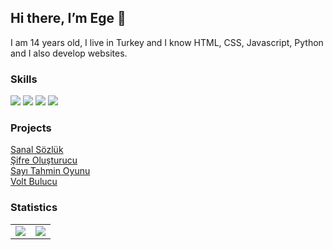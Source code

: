 ## Hi there, I’m Ege 👋

I am 14 years old, I live in Turkey and I know HTML, CSS, Javascript, Python and I also develop websites.

### Skills
<a href="#" target="blank"><img src="https://skillicons.dev/icons?i=html" /></a>
<a href="#" target="blank"><img src="https://skillicons.dev/icons?i=css" /></a>
<a href="#" target="blank"><img src="https://skillicons.dev/icons?i=js" /></a>
<a href="#" target="blank"><img src="https://skillicons.dev/icons?i=python" /></a>

### Projects
<a href="https://egekaya.github.io/sanalsozluk/home.html" target="blank">Sanal Sözlük</a>
<br>
<a href="https://egekayagithub.github.io/sifreolusturucu/" target="blank">Şifre Oluşturucu</a>
<br>
<a href="https://egekayagithub.github.io/sayitahminoyunu/" target="blank">Sayı Tahmin Oyunu</a>
<br>
<a href="https://egekayagithub.github.io/voltbulucu/" target="blank">Volt Bulucu</a>
### Statistics
<table>
  <tr>
    <td align="center" style="padding=0;width=50%;">
      <img align="center" style="padding=0;" src="https://github-readme-stats.vladfrangu.vercel.app/api/?username=EgeKayaGithub&show_icons=true&title_color=4F8CC9&text_color=9f9f9f&bg_color=151515&hide_border=true&icon_color=4F8CC9&hide_title=true&count_private=true" />
    </td>
    <td align="center" style="padding=0;width=50%;">
      <img align="center" style="padding=0;" src="https://github-readme-stats.vladfrangu.vercel.app/api/top-langs/?username=EgeKayaGithub&layout=compact&title_color=4F8CC9&text_color=9f9f9f&bg_color=151515&hide_border=true&icon_color=4F8CC9&hide=visual%20basic&count_private=true" />
    </td>
  </tr>
</table>
